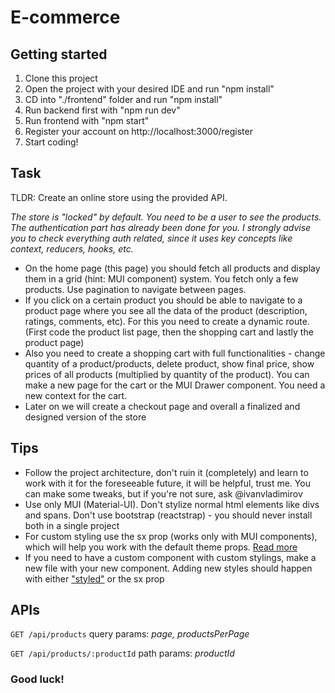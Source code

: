# E-commerce



## Getting started

1. Clone this project
2. Open the project with your desired IDE and run "npm install"
3. CD into "./frontend" folder and run "npm install"
4. Run backend first with "npm run dev"
5. Run frontend with "npm start"
6. Register your account on http://localhost:3000/register
7. Start coding!

## Task

TLDR: Create an online store using the provided API.

_The store is "locked" by default. You need to be a user to see the products. The authentication part has already been done for you. I strongly advise you to check everything auth related, since it uses key concepts like context, reducers, hooks, etc._

- On the home page (this page) you should fetch all products and display them in a grid (hint: MUI component) system. You fetch only a few products. Use pagination to navigate between pages.
- If you click on a certain product you should be able to navigate to a product page where you see all the data of the product (description, ratings, comments, etc). For this you need to create a dynamic route. (First code the product list page, then the shopping cart and lastly the product page)
- Also you need to create a shopping cart with full functionalities - change quantity of a product/products, delete product, show final price, show prices of all products (multiplied by quantity of the product). You can make a new page for the cart or the MUI Drawer component. You need a new context for the cart.
- Later on we will create a checkout page and overall a finalized and designed version of the store

## Tips

- Follow the project architecture, don't ruin it (completely) and learn to work with it for the foreseeable future, it will be helpful, trust me. You can make some tweaks, but if you're not sure, ask @ivanvladimirov
- Use only MUI (Material-UI). Don't stylize normal html elements like divs and spans. Don't use bootstrap (reactstrap) - you should never install both in a single project
- For custom styling use the sx prop (works only with MUI components), which will help you work with the default theme props. [Read more](https://mui.com/system/getting-started/the-sx-prop/)
- If you need to have a custom component with custom stylings, make a new file with your new component. Adding new styles should happen with either ["styled"](https://mui.com/system/styled/) or the sx prop

## APIs

`GET /api/products`
query params: _page, productsPerPage_

`GET /api/products/:productId`
path params: _productId_

### Good luck!
